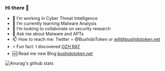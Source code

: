 ### Hi there 👋

- 🔭 I’m working in Cyber Threat Intelligence 
- 🌱 I’m currently learning Malware Analysis
- 👯 I’m looking to collaborate on security research
- 💬 Ask me about Malware and APTs
- 📫 How to reach me: Twitter = @BushidoToken or will@bushidotoken.net
- ⚡ Fun fact: I discovered [OZH RAT](https://malpedia.caad.fkie.fraunhofer.de/details/win.ozh_rat)
- 🆕 Read me new Blog [bushidotoken.net](https://bushidotoken.net)

![Anurag's github stats](https://github-readme-stats.vercel.app/api?username=BushidoUK&show_icons=true&title_color=fff&icon_color=79ff97&text_color=9f9f9f&bg_color=151515)
